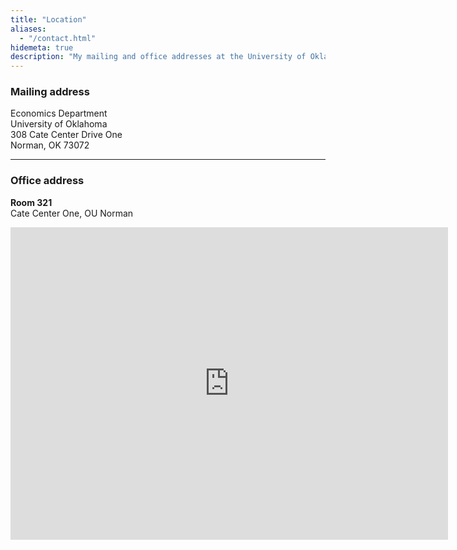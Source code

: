 ```yaml
---
title: "Location"
aliases:
  - "/contact.html"
hidemeta: true
description: "My mailing and office addresses at the University of Oklahoma, Norman."
---
```


### Mailing address
Economics Department  
University of Oklahoma  
308 Cate Center Drive One  
Norman, OK 73072

---

### Office address
**Room 321**  
Cate Center One, OU Norman

<iframe src="https://www.google.com/maps/embed?pb=!1m18!1m12!1m3!1d3260.11851187072!2d-97.44778422341452!3d35.20351687274518!2m3!1f0!2f0!3f0!3m2!1i1024!2i768!4f13.1!3m3!1m2!1s0x87b2682ced856479%3A0x51a89d99708c014c!2sCate%20Center%20One!5e0!3m2!1sen!2sus!4v1687598911668!5m2!1sen!2sus"
        width="700" height="500" style="border:0;" allowfullscreen="" loading="lazy"></iframe>





